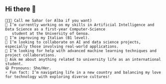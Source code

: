 ## Hi there 👋

<!-- **SaharRamezani/SaharRamezani** is a ✨ _special_ ✨ repository because its `README.md` (this file) appears on your GitHub profile. Here are some ideas to get you started: -->
    👩🏻‍💻 Call me Sahar (or Alba if you want)
    🔭 I’m currently working on my skills in Artificial Intelligence and Data Science as a first-year Computer-Science
       student at the University of Genoa.
    🌱 I’m improving my Italian (B1 level).
    👯 I’m looking to collaborate on AI and data science projects, especially those involving real-world applications.
    🤔 I’m looking for help with advanced machine learning techniques and project collaborations.
    💬 Ask me about anything related to university life as an international student.
    😄 Pronouns: She/Her.
    ⚡ Fun fact: I’m navigating life in a new country and balancing my love for technology with exploring diverse cultures!
